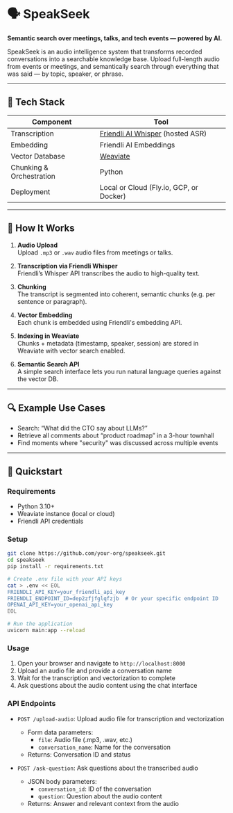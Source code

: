 # 🗣️ SpeakSeek

**Semantic search over meetings, talks, and tech events — powered by AI.**

SpeakSeek is an audio intelligence system that transforms recorded conversations into a searchable knowledge base. Upload full-length audio from events or meetings, and semantically search through everything that was said — by topic, speaker, or phrase.

---

## 🔧 Tech Stack

| Component | Tool |
|-----------|------|
| Transcription | [Friendli AI Whisper](https://friendli.ai/) (hosted ASR) |
| Embedding | Friendli AI Embeddings |
| Vector Database | [Weaviate](https://weaviate.io/) |
| Chunking & Orchestration | Python |
| Deployment | Local or Cloud (Fly.io, GCP, or Docker)

---

## 🧠 How It Works

1. **Audio Upload**  
   Upload `.mp3` or `.wav` audio files from meetings or talks.

2. **Transcription via Friendli Whisper**  
   Friendli’s Whisper API transcribes the audio to high-quality text.

3. **Chunking**  
   The transcript is segmented into coherent, semantic chunks (e.g. per sentence or paragraph).

4. **Vector Embedding**  
   Each chunk is embedded using Friendli's embedding API.

5. **Indexing in Weaviate**  
   Chunks + metadata (timestamp, speaker, session) are stored in Weaviate with vector search enabled.

6. **Semantic Search API**  
   A simple search interface lets you run natural language queries against the vector DB.

---

## 🔍 Example Use Cases

- Search: “What did the CTO say about LLMs?”
- Retrieve all comments about “product roadmap” in a 3-hour townhall
- Find moments where "security" was discussed across multiple events

---

## 🚀 Quickstart

### Requirements

- Python 3.10+
- Weaviate instance (local or cloud)
- Friendli API credentials

### Setup

```bash
git clone https://github.com/your-org/speakseek.git
cd speakseek
pip install -r requirements.txt

# Create .env file with your API keys
cat > .env << EOL
FRIENDLI_API_KEY=your_friendli_api_key
FRIENDLI_ENDPOINT_ID=dep2zfjfglqfzjb  # Or your specific endpoint ID
OPENAI_API_KEY=your_openai_api_key
EOL

# Run the application
uvicorn main:app --reload
```

### Usage

1. Open your browser and navigate to `http://localhost:8000`
2. Upload an audio file and provide a conversation name
3. Wait for the transcription and vectorization to complete
4. Ask questions about the audio content using the chat interface

### API Endpoints

- `POST /upload-audio`: Upload audio file for transcription and vectorization
  - Form data parameters:
    - `file`: Audio file (.mp3, .wav, etc.)
    - `conversation_name`: Name for the conversation
  - Returns: Conversation ID and status

- `POST /ask-question`: Ask questions about the transcribed audio
  - JSON body parameters:
    - `conversation_id`: ID of the conversation
    - `question`: Question about the audio content
  - Returns: Answer and relevant context from the audio
